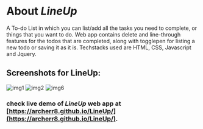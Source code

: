 # About *LineUp*
A To-do List in which you can list/add all the tasks you need to complete, or things that you want to do. Web app contains delete and line-through features for the todos that are completed, along with togglepen for listing a new todo or saving it as it is. Techstacks used are HTML, CSS, Javascript and Jquery.

## Screenshots for LineUp:

![img1](https://user-images.githubusercontent.com/86165812/122654929-38875b00-d16c-11eb-90e5-263e654af7c1.png)
![img2](https://user-images.githubusercontent.com/86165812/122654933-3d4c0f00-d16c-11eb-9b48-6bc2d4472d8a.png)
![img6](https://user-images.githubusercontent.com/86165812/122654945-4e951b80-d16c-11eb-9eca-0e065da55d1d.png)

### check live demo of *LineUp* web app at [https://archerr8.github.io/LineUp/](https://archerr8.github.io/LineUp/).

